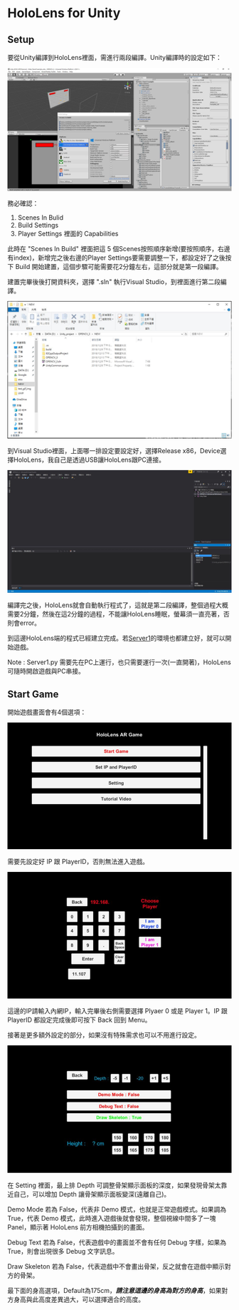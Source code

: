 # HoloLens for Unity
## Setup

要從Unity編譯到HoloLens裡面，需進行兩段編譯。Unity編譯時的設定如下：

![image](../etcs/Unity_Setting.JPG)

務必確認：
1. Scenes In Bulid
2. Build Settings
3. Player Settings 裡面的 Capabilities

此時在 "Scenes In Build" 裡面把這 5 個Scenes按照順序新增(要按照順序，右邊有index)，新增完之後右邊的Player Settings要需要調整一下，都設定好了之後按下 Build 開始建置，這個步驟可能需要花2分鐘左右，這部分就是第一段編譯。

建置完畢後後打開資料夾，選擇 ".sln" 執行Visual Studio，到裡面進行第二段編譯。

![image](../etcs/Second_Compile.JPG)

到Visual Studio裡面，上面哪一排設定要設定好，選擇Release x86，Device選擇HoloLens，我自己是透過USB讓HoloLens跟PC連接。

![image](../etcs/Second_Compile_VS.JPG)

編譯完之後，HoloLens就會自動執行程式了，這就是第二段編譯，整個過程大概需要2分鐘，然後在這2分鐘的過程，不能讓HoloLens睡眠，螢幕須一直亮著，否則會error。

到這邊HoloLens端的程式已經建立完成。若[Server1](../Server1/README.md)的環境也都建立好，就可以開始遊戲。

Note : Server1.py 需要先在PC上運行，也只需要運行一次(一直開著)，HoloLens可隨時開啟遊戲與PC串接。

## Start Game

開始遊戲畫面會有4個選項：

![image](../etcs/Menu.JPG)

需要先設定好 IP 跟 PlayerID，否則無法進入遊戲。

![image](../etcs/SetIP.JPG)

這邊的IP請輸入內網IP，輸入完畢後右側需要選擇 Plyaer 0 或是 Player 1。IP 跟 PlayerID 都設定完成後即可按下 Back 回到 Menu。

接著是更多額外設定的部分，如果沒有特殊需求也可以不用進行設定。

![image](../etcs/Setting.JPG)

在 Setting 裡面，最上排 Depth 可調整骨架顯示面板的深度，如果發現骨架太靠近自己，可以增加 Depth 讓骨架顯示面板變深(遠離自己)。

Demo Mode 若為 False，代表非 Demo 模式，也就是正常遊戲模式。如果調為 True，代表 Demo 模式，此時進入遊戲後就會發現，整個視線中間多了一塊 Panel，顯示著 HoloLens 前方相機拍攝到的畫面。

Debug Text 若為 False，代表遊戲中的畫面並不會有任何 Debug 字樣，如果為 True，則會出現很多 Debug 文字訊息。

Draw Skeleton 若為 False，代表遊戲中不會畫出骨架，反之就會在遊戲中顯示對方的骨架。

最下面的身高選項，Default為175cm，***請注意這邊的身高為對方的身高***，如果對方身高與此高度差異過大，可以選擇適合的高度。